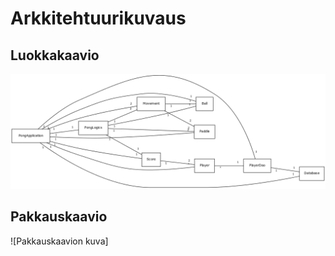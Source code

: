 # Arkkitehtuurikuvaus
## Luokkakaavio
![Luokkakaavion kuva](https://github.com/heidihas/otm-harjoitustyo/blob/master/dokumentaatio/kuvat/Pong_luokkakaavio.png)

## Pakkauskaavio
![Pakkauskaavion kuva]
